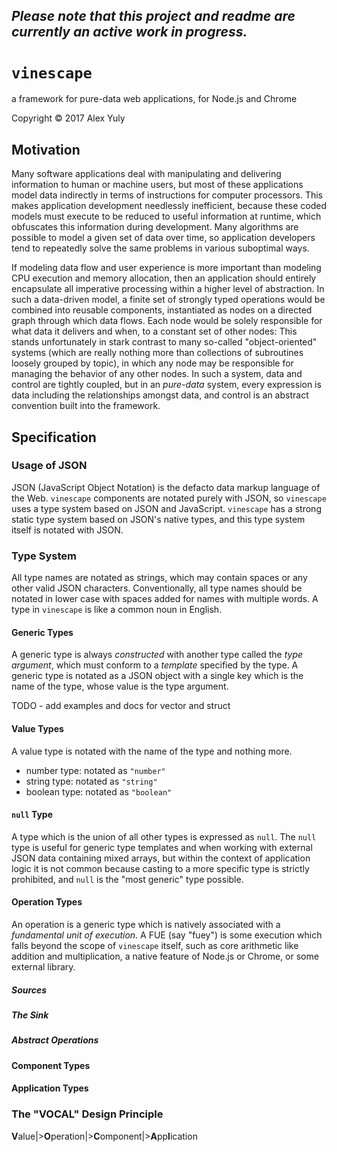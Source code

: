 ## *Please note that this project and readme are currently an active work in progress.*

# `vinescape`
a framework for pure-data web applications, for Node.js and Chrome

Copyright &copy; 2017 Alex Yuly

## Motivation

Many software applications deal with manipulating and delivering information to human or machine users, but most of these applications model data indirectly in terms of instructions for computer processors. This makes application development needlessly inefficient, because these coded models must execute to be reduced to useful information at runtime, which obfuscates this information during development. Many algorithms are possible to model a given set of data over time, so application developers tend to repeatedly solve the same problems in various suboptimal ways.

If modeling data flow and user experience is more important than modeling CPU execution and memory allocation, then an application should entirely encapsulate all imperative processing within a higher level of abstraction. In such a data-driven model, a finite set of strongly typed operations would be combined into reusable components, instantiated as nodes on a directed graph through which data flows. Each node would be solely responsible for what data it delivers and when, to a constant set of other nodes: This stands unfortunately in stark contrast to many so-called "object-oriented" systems (which are really nothing more than collections of subroutines loosely grouped by topic), in which any node may be responsible for managing the behavior of any other nodes. In such a system, data and control are tightly coupled, but in an *pure-data* system, every expression is data including the relationships amongst data, and control is an abstract convention built into the framework.

## Specification

### Usage of JSON

JSON (JavaScript Object Notation) is the defacto data markup language of the Web. `vinescape` components are notated purely with JSON, so `vinescape` uses a type system based on JSON and JavaScript. `vinescape` has a strong static type system based on JSON's native types, and this type system itself is notated with JSON. 

### Type System

All type names are notated as strings, which may contain spaces or any other valid JSON characters. Conventionally, all type names should be notated in lower case with spaces added for names with multiple words. A type in `vinescape` is like a common noun in English.

#### Generic Types

A generic type is always *constructed* with another type called the *type argument*, which must conform to a *template* specified by the type. A generic type is notated as a JSON object with a single key which is the name of the type, whose value is the type argument.

TODO - add examples and docs for vector and struct

#### Value Types

A value type is notated with the name of the type and nothing more.

- number type: notated as `"number"`
- string type: notated as `"string"`
- boolean type: notated as `"boolean"`

#### `null` Type

A type which is the union of all other types is expressed as `null`. The `null` type is useful for generic type templates and when working with external JSON data containing mixed arrays, but within the context of application logic it is not common because casting to a more specific type is strictly prohibited, and `null` is the "most generic" type possible.

#### Operation Types

An operation is a generic type which is natively associated with a *fundamental unit of execution*. A FUE (say "fuey") is some execution which falls beyond the scope of `vinescape` itself, such as core arithmetic like addition and multiplication, a native feature of Node.js or Chrome, or some external library. 

##### Sources

##### The Sink

##### Abstract Operations

#### Component Types

#### Application Types

### The "VOCAL" Design Principle

**V**alue|>**O**peration|>**C**omponent|>**A**pp**l**ication
